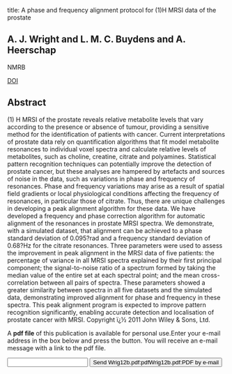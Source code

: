 title: A phase and frequency alignment protocol for (1)H MRSI data of the prostate

## A. J. Wright and L. M. C. Buydens and A. Heerschap
NMRB

<a href="https://doi.org/10.1002/nbm.1790">DOI</a>

## Abstract
(1) H MRSI of the prostate reveals relative metabolite levels that vary according to the presence or absence of tumour, providing a sensitive method for the identification of patients with cancer. Current interpretations of prostate data rely on quantification algorithms that fit model metabolite resonances to individual voxel spectra and calculate relative levels of metabolites, such as choline, creatine, citrate and polyamines. Statistical pattern recognition techniques can potentially improve the detection of prostate cancer, but these analyses are hampered by artefacts and sources of noise in the data, such as variations in phase and frequency of resonances. Phase and frequency variations may arise as a result of spatial field gradients or local physiological conditions affecting the frequency of resonances, in particular those of citrate. Thus, there are unique challenges in developing a peak alignment algorithm for these data. We have developed a frequency and phase correction algorithm for automatic alignment of the resonances in prostate MRSI spectra. We demonstrate, with a simulated dataset, that alignment can be achieved to a phase standard deviation of 0.095?rad and a frequency standard deviation of 0.68?Hz for the citrate resonances. Three parameters were used to assess the improvement in peak alignment in the MRSI data of five patients: the percentage of variance in all MRSI spectra explained by their first principal component; the signal-to-noise ratio of a spectrum formed by taking the median value of the entire set at each spectral point; and the mean cross-correlation between all pairs of spectra. These parameters showed a greater similarity between spectra in all five datasets and the simulated data, demonstrating improved alignment for phase and frequency in these spectra. This peak alignment program is expected to improve pattern recognition significantly, enabling accurate detection and localisation of prostate cancer with MRSI. Copyright ï¿½ 2011 John Wiley & Sons, Ltd.

A <b>pdf file</b> of this publication is available for personal use.Enter your e-mail address in the box below and press the button. You will receive an e-mail message with a link to the pdf file.
<form action="sender.php">  <input type="text" name="email">  <input type="submit" value="Send Wrig12b.pdf:pdfWrig12b.pdf:PDF by e-mail"></form>